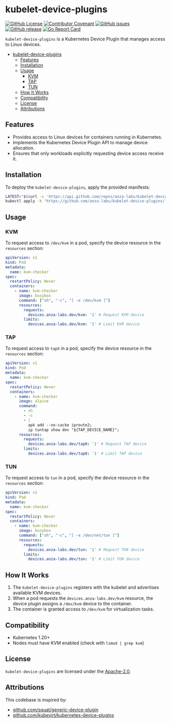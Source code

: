 # kubelet-device-plugins

[![GitHub License](https://img.shields.io/github/license/anza-labs/kubelet-device-plugins)][license]
[![Contributor Covenant](https://img.shields.io/badge/Contributor%20Covenant-2.1-4baaaa.svg)](code_of_conduct.md)
[![GitHub issues](https://img.shields.io/github/issues/anza-labs/kubelet-device-plugins)](https://github.com/anza-labs/kubelet-device-plugins/issues)
[![GitHub release](https://img.shields.io/github/release/anza-labs/kubelet-device-plugins)](https://GitHub.com/anza-labs/kubelet-device-plugins/releases/)
[![Go Report Card](https://goreportcard.com/badge/github.com/anza-labs/kubelet-device-plugins)](https://goreportcard.com/report/github.com/anza-labs/kubelet-device-plugins)

`kubelet-device-plugins` is a Kubernetes Device Plugin that manages access to Linux devices.

- [kubelet-device-plugins](#kubelet-device-plugins)
  - [Features](#features)
  - [Installation](#installation)
  - [Usage](#usage)
    - [KVM](#kvm)
    - [TAP](#tap)
    - [TUN](#tun)
  - [How It Works](#how-it-works)
  - [Compatibility](#compatibility)
  - [License](#license)
  - [Attributions](#attributions)

## Features

- Provides access to Linux devices for containers running in Kubernetes.
- Implements the Kubernetes Device Plugin API to manage device allocation.
- Ensures that only workloads explicitly requesting device access receive it.

## Installation

To deploy the `kubelet-device-plugins`, apply the provided manifests:

```sh
LATEST="$(curl -s 'https://api.github.com/repos/anza-labs/kubelet-device-plugins/releases/latest' | jq -r '.tag_name')"
kubectl apply -k "https://github.com/anza-labs/kubelet-device-plugins/?ref=${LATEST}"
```

## Usage

### KVM

To request access to `/dev/kvm` in a pod, specify the device resource in the `resources` section:

```yaml
apiVersion: v1
kind: Pod
metadata:
  name: kvm-checker
spec:
  restartPolicy: Never
  containers:
    - name: kvm-checker
      image: busybox
      command: ["sh", "-c", "[ -e /dev/kvm ]"]
      resources:
        requests:
          devices.anza-labs.dev/kvm: '1' # Request KVM device
        limits:
          devices.anza-labs.dev/kvm: '1' # Limit KVM device
```

### TAP

To request access to `tapX` in a pod, specify the device resource in the `resources` section:

```yaml
apiVersion: v1
kind: Pod
metadata:
  name: kvm-checker
spec:
  restartPolicy: Never
  containers:
    - name: kvm-checker
      image: alpine
      command:
        - sh
        - -c
        - |
          apk add --no-cacke iproute2;
          ip tuntap show dev "${TAP_DEVICE_NAME}";
      resources:
        requests:
          devices.anza-labs.dev/tap0: '1' # Request TAP device
        limits:
          devices.anza-labs.dev/tap0: '1' # Limit TAP device
```

### TUN

To request access to `tun` in a pod, specify the device resource in the `resources` section:

```yaml
apiVersion: v1
kind: Pod
metadata:
  name: kvm-checker
spec:
  restartPolicy: Never
  containers:
    - name: kvm-checker
      image: busybox
      command: ["sh", "-c", "[ -e /dev/net/tun ]"]
      resources:
        requests:
          devices.anza-labs.dev/tun: '1' # Request TUN device
        limits:
          devices.anza-labs.dev/tun: '1' # Limit TUN device
```

## How It Works

1. The `kubelet-device-plugins` registers with the kubelet and advertises available KVM devices.
2. When a pod requests the `devices.anza-labs.dev/kvm` resource, the device plugin assigns a `/dev/kvm` device to the container.
3. The container is granted access to `/dev/kvm` for virtualization tasks.

## Compatibility

- Kubernetes 1.20+
- Nodes must have KVM enabled (check with `lsmod | grep kvm`)

## License

`kubelet-device-plugins` are licensed under the [Apache-2.0][license].

## Attributions

This codebase is inspired by:
- [github.com/squat/generic-device-plugin](https://github.com/squat/generic-device-plugin)
- [github.com/kubevirt/kubernetes-device-plugins](https://github.com/kubevirt/kubernetes-device-plugins)

<!-- Resources -->

[license]: https://github.com/anza-labs/kubelet-device-plugins/blob/main/LICENSE
